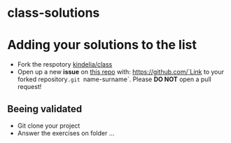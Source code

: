 # class-solutions

# Adding your solutions to the list

* Fork the respotory [kindelia/class](https://github.com/Kindelia/class/)
* Open up a new **issue** on [this repo](https://github.com/Kindelia/class-solutions/) with: 
https://github.com/`Link to your forked repository`.git `name-surname`. 
Please **DO NOT** open a pull request!

## Beeing validated
* Git clone your project
* Answer the exercises on folder ...


